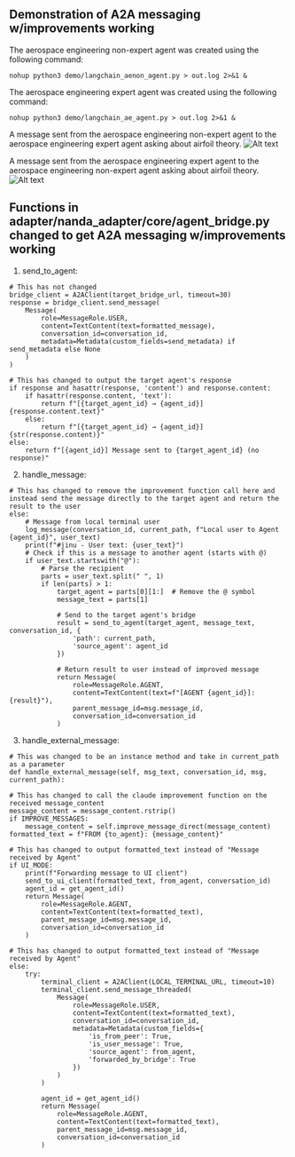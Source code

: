 ## Demonstration of A2A messaging w/improvements working

The aerospace engineering non-expert agent was created using the following command:
```
nohup python3 demo/langchain_aenon_agent.py > out.log 2>&1 &
```

The aerospace engineering expert agent was created using the following command:
```
nohup python3 demo/langchain_ae_agent.py > out.log 2>&1 &
```

A message sent from the aerospace engineering non-expert agent to the aerospace engineering expert agent asking about airfoil theory.
![Alt text](images/ae_agent.png)

A message sent from the aerospace engineering expert agent to the aerospace engineering non-expert agent asking about airfoil theory.
![Alt text](images/aenon_agent.png)

## Functions in adapter/nanda_adapter/core/agent_bridge.py changed to get A2A messaging w/improvements working

1.  send_to_agent:
```
# This has not changed
bridge_client = A2AClient(target_bridge_url, timeout=30)
response = bridge_client.send_message(
    Message(
        role=MessageRole.USER,
        content=TextContent(text=formatted_message),
        conversation_id=conversation_id,
        metadata=Metadata(custom_fields=send_metadata) if send_metadata else None
    )
)

# This has changed to output the target agent's response
if response and hasattr(response, 'content') and response.content:
    if hasattr(response.content, 'text'):
        return f"[{target_agent_id} → {agent_id}] {response.content.text}"
    else:
        return f"[{target_agent_id} → {agent_id}] {str(response.content)}"
else:
    return f"[{agent_id}] Message sent to {target_agent_id} (no response)"
```

2. handle_message:

```
# This has changed to remove the improvement function call here and instead send the message directly to the target agent and return the result to the user 
else:
    # Message from local terminal user
    log_message(conversation_id, current_path, f"Local user to Agent {agent_id}", user_text)
    print(f"#jinu - User text: {user_text}")
    # Check if this is a message to another agent (starts with @)
    if user_text.startswith("@"):
        # Parse the recipient
        parts = user_text.split(" ", 1)
        if len(parts) > 1:
            target_agent = parts[0][1:]  # Remove the @ symbol
            message_text = parts[1]

            # Send to the target agent's bridge
            result = send_to_agent(target_agent, message_text, conversation_id, {
                'path': current_path,
                'source_agent': agent_id
            })
            
            # Return result to user instead of improved message
            return Message(
                role=MessageRole.AGENT,
                content=TextContent(text=f"[AGENT {agent_id}]: {result}"),
                parent_message_id=msg.message_id,
                conversation_id=conversation_id
            )
```

3. handle_external_message:
```
# This was changed to be an instance method and take in current_path as a parameter
def handle_external_message(self, msg_text, conversation_id, msg, current_path):
```

```
# This has changed to call the claude improvement function on the received message_content
message_content = message_content.rstrip()
if IMPROVE_MESSAGES:
    message_content = self.improve_message_direct(message_content)
formatted_text = f"FROM {to_agent}: {message_content}"
```

```
# This has changed to output formatted_text instead of "Message received by Agent"
if UI_MODE:
    print(f"Forwarding message to UI client")
    send_to_ui_client(formatted_text, from_agent, conversation_id)
    agent_id = get_agent_id()
    return Message(
        role=MessageRole.AGENT,
        content=TextContent(text=formatted_text),
        parent_message_id=msg.message_id,
        conversation_id=conversation_id
    )
```

```
# This has changed to output formatted_text instead of "Message received by Agent"
else:
    try:
        terminal_client = A2AClient(LOCAL_TERMINAL_URL, timeout=10)
        terminal_client.send_message_threaded(
            Message(
                role=MessageRole.USER,
                content=TextContent(text=formatted_text),
                conversation_id=conversation_id,
                metadata=Metadata(custom_fields={
                    'is_from_peer': True,
                    'is_user_message': True,
                    'source_agent': from_agent,
                    'forwarded_by_bridge': True
                })
            )
        )

        agent_id = get_agent_id()
        return Message(
            role=MessageRole.AGENT,
            content=TextContent(text=formatted_text),
            parent_message_id=msg.message_id,
            conversation_id=conversation_id
        )
```
